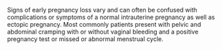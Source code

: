 Signs of early pregnancy loss vary and can often be confused with complications or symptoms of a normal intrauterine pregnancy as well as ectopic pregnancy. Most commonly patients present with pelvic and abdominal cramping with or without vaginal bleeding and a positive pregnancy test or missed or abnormal menstrual cycle.